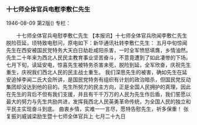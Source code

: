 ### 十七师全体官兵电慰李敷仁先生

1946-08-09
第2版()
专栏：

　　十七师全体官兵电慰李敷仁先生
    【本报讯】十七师全体官兵欣闻李敷仁先生脱险莅延，顷特致电慰问，原电如下：新华通讯社转李敷仁先生：
    五月中旬惊闻先生在西安被国民党特务大天白日劫赴咸阳杀害，一时全军愤怒填膺，乡情油然。先生二十年来为西北人民民主教育事业坚苦奋斗，不意竟遭到了如此凄惨的下场。七月下旬，读延安电，惊喜先生被特务杀害未死，脱险到延，全军欣奋，庆祝先生重生，庆祝我们西北人民的民主战士重生。
    我们深思先生的被害，确如先生在延安追悼李闻二氏大会所讲，是国民党特务有组织有计划的政治暗杀，但国民党反动集团却没达到他的目的。先生所努力的民主方向，正是全国人民拥护的真理，因此在先生的背后不但有我们支援，并且有千千万万的人民为先生作后盾，我们誓愿以最大的努力与先生共励共进，发挥我西北人民英勇革命传统，为全国人民的独立和平民主实现奋斗到底。
    曲衷乡情，实难一一言尽，愿特告慰先生，祈多保重！
    张复振刘威诚梁励生暨十七师全体官兵上
                                        七月二十九日
